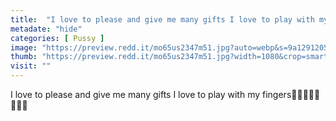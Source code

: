 ```yaml
---
title:  "I love to please and give me many gifts I love to play with my fingers🤤💦💦🤤😈💦💦💦"
metadate: "hide"
categories: [ Pussy ]
image: "https://preview.redd.it/mo65us2347m51.jpg?auto=webp&s=9a12912053e33d2703746743ad7d2d46dd925eab"
thumb: "https://preview.redd.it/mo65us2347m51.jpg?width=1080&crop=smart&auto=webp&s=18fb626486178ba49bfd8badc5df007730c44ae9"
visit: ""
---
```

I love to please and give me many gifts I love to play with my fingers🤤💦💦🤤😈💦💦💦
